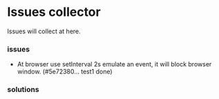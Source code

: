 # Issues collector
Issues will collect at here.


### issues
+  At browser use setInterval 2s emulate an event, it will block browser window. (#5e72380... test1 done)






   
### solutions




